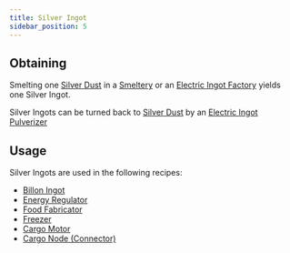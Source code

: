 ```yaml
---
title: Silver Ingot
sidebar_position: 5
---
```


## Obtaining

Smelting one [Silver Dust](Silver-Dust) in a [Smeltery](Smeltery) or an [Electric Ingot Factory](Electric-Ingot-Factory) yields one Silver Ingot.

Silver Ingots can be turned back to [Silver Dust](Silver-Dust) by an [Electric Ingot Pulverizer](Electric-Ingot-Pulverizer)

## Usage

Silver Ingots are used in the following recipes:

* [Billon Ingot](Billon-Ingot)
* [Energy Regulator](Energy-Regulator)
* [Food Fabricator](Food-Fabricator)
* [Freezer](Freezer)
* [Cargo Motor](Cargo-Motor)
* [Cargo Node (Connector)](Connector-Node)
